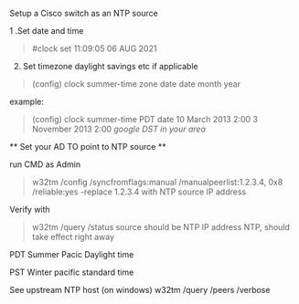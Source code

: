 Setup a Cisco switch as an NTP source

1 .Set date and time

> #clock set 11:09:05 06 AUG 2021

2. Set timezone daylight savings etc if applicable 

>(config) clock summer-time zone  date date month year

example:
>(config) clock summer-time PDT date 10 March 2013 2:00 3 November 2013 2:00
*google DST in your area*


** Set your AD TO point to NTP source **

run CMD as Admin
>w32tm /config /syncfromflags:manual /manualpeerlist:1.2.3.4, 0x8 /reliable:yes
-replace 1.2.3.4 with NTP source IP address

Verify with 
>w32tm /query /status 
source should be NTP IP address NTP, should take effect right away

PDT Summer
Pacic Daylight time

PST
Winter
pacific standard time

See upstream NTP host (on windows)
w32tm /query /peers /verbose

